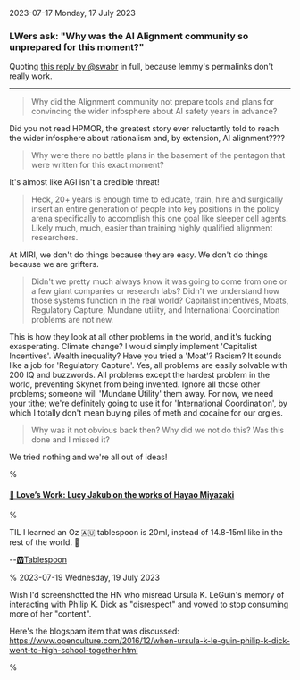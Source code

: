 2023-07-17 Monday, 17 July 2023

### LWers ask: "Why was the AI Alignment community so unprepared for this moment?"

Quoting [this reply by @swabr](https://awful.systems/u/swlabr) in full, because lemmy's permalinks don't really work.

---

> Why did the Alignment community not prepare tools and plans for convincing the wider infosphere about AI safety years in advance?

Did you not read HPMOR, the greatest story ever reluctantly told to reach the wider infosphere about rationalism and, by extension, AI alignment????

> Why were there no battle plans in the basement of the pentagon that were written for this exact moment?

It's almost like AGI isn't a credible threat!

> Heck, 20+ years is enough time to educate, train, hire and surgically insert an entire generation of people into key positions in the policy arena specifically to accomplish this one goal like sleeper cell agents. Likely much, much, easier than training highly qualified alignment researchers.

At MIRI, we don't do things because they are easy. We don't do things because we are grifters.

> Didn't we pretty much always know it was going to come from one or a few giant companies or research labs? Didn't we understand how those systems function in the real world? Capitalist incentives, Moats, Regulatory Capture, Mundane utility, and International Coordination problems are not new.

This is how they look at all other problems in the world, and it's fucking exasperating. Climate change? I would simply implement 'Capitalist Incentives'. Wealth inequality? Have you tried a 'Moat'? Racism? It sounds like a job for 'Regulatory Capture'. Yes, all problems are easily solvable with 200 IQ and buzzwords. All problems except the hardest problem in the world, preventing Skynet from being invented. Ignore all those other problems; someone will 'Mundane Utility' them away. For now, we need your tithe; we're definitely going to use it for 'International Coordination', by which I totally don't mean buying piles of meth and cocaine for our orgies.

> Why was it not obvious back then? Why did we not do this? Was this done and I missed it?

We tried nothing and we're all out of ideas!

%

#### [🔗 Love’s Work: Lucy Jakub on the works of Hayao Miyazaki](https://www.nybooks.com/online/2023/07/13/loves-work-hayao-miyazaki/)

%

TIL I learned an Oz 🇦🇺 tablespoon is 20ml, instead of 14.8-15ml like in the rest of the world. 🤯

--[🆆Tablespoon](https://en.wikipedia.org/wiki/Tablespoon)

%
2023-07-19 Wednesday, 19 July 2023

Wish I'd screenshotted the HN who misread Ursula K. LeGuin's memory of interacting with Philip K. Dick as "disrespect" and vowed to stop consuming more of her "content". 

Here's the blogspam item that was discussed: <https://www.openculture.com/2016/12/when-ursula-k-le-guin-philip-k-dick-went-to-high-school-together.html>

%
